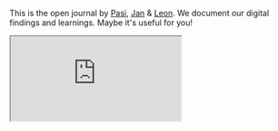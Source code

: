 This is the open journal by [Pasi](https://santaella.de/), [Jan](https://janeisenbach.de/portfolio) & [Leon](https://leonmonschauer.de/). We document our digital findings and learnings. Maybe it's useful for you!

<iframe src="https://www.youtube.com/embed/NnTvZWp5Q7o"></iframe>
